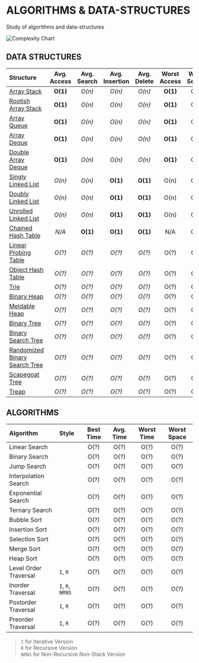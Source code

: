 # ALGORITHMS & DATA-STRUCTURES
Study of algorithms and data-structures

![Complexity Chart][0]

## DATA STRUCTURES

Structure | Avg. Access | Avg. Search | Avg. Insertion | Avg. Delete | Worst Access | Worst Search | Worst Insertion | Worst Delete | Worst Space
:--- | :---: | :---: | :---: | :---: | :---: | :---: | :---: | :---: | :---:
[Array Stack](data_structures/array/) | __O(1)__ | _O(n)_ | _O(n)_ | _O(n)_ | __O(1)__ | O(n) | O(n) | O(n) | _O(n)_
[Rootish Array Stack](data_structures/array/rootish_array_stack/) | __O(1)__ | _O(n)_ | _O(n)_ | _O(n)_ | __O(1)__ | O(n) | O(n) | O(n) | __O(n + sqrt(n))__
[Array Queue](data_structures/array/array_queue/) | __O(1)__ | _O(n)_ | _O(n)_ | _O(n)_ | __O(1)__ | O(n) | O(n) | O(n) | _O(n)_
[Array Deque](data_structures/array/array_deque/) | __O(1)__ | _O(n)_ | _O(n)_ | _O(n)_ | __O(1)__ | O(n) | O(n) | O(n) | _O(n)_
[Double Array Deque](data_structures/array/double_array_deque/) | __O(1)__ | _O(n)_ | _O(n)_ | _O(n)_ | __O(1)__ | O(n) | O(n) | O(n) | _O(n)_
[Singly Linked List](data_structures/linked_list/singly_linked_list/) | _O(n)_ | _O(n)_ | __O(1)__ | __O(1)__ | O(n) | O(n) | __O(1)__ | __O(1)__ | _O(n)_
[Doubly Linked List](data_structures/linked_list/doubly_linked_list/) | _O(n)_ | _O(n)_ | __O(1)__ | __O(1)__ | O(n) | O(n) | __O(1)__ | __O(1)__ | _O(n)_
[Unrolled Linked List](data_structures/linked_list/unrolled_linked_list/) | _O(n)_ | _O(n)_ | __O(1)__ | __O(1)__ | O(n) | O(n) | __O(1)__ | __O(1)__ | _O(n)_
[Chained Hash Table](data_structures/hash_table/chained_hash_table/) | _N/A_ | __O(1)__ | __O(1)__ | __O(1)__ | N/A | O(n) | O(n) | O(n) | _O(n)_
[Linear Probing Table](data_structures/hash_table/linear_probing_hash_table/) | _O(?)_ | _O(?)_ | _O(?)_ | _O(?)_ | O(?) | O(?) | O(?) | O(?) | O(?)
[Object Hash Table](data_structures/hash_table/object_hash_table/) | _O(?)_ | _O(?)_ | _O(?)_ | _O(?)_ | O(?) | O(?) | O(?) | O(?) | O(?)
[Trie](data_structures/trie/) | _O(?)_ | _O(?)_ | _O(?)_ | _O(?)_ | O(?) | O(?) | O(?) | O(?) | O(?)
[Binary Heap](data_structures/heap/binary_heap/) | _O(?)_ | _O(?)_ | _O(?)_ | _O(?)_ | O(?) | O(?) | O(?) | O(?) | O(?)
[Meldable Heap](data_structures/heap/meldable_heap/) | _O(?)_ | _O(?)_ | _O(?)_ | _O(?)_ | O(?) | O(?) | O(?) | O(?) | O(?)
[Binary Tree](data_structures/tree/binary_tree/) | _O(?)_ | _O(?)_ | _O(?)_ | _O(?)_ | O(?) | O(?) | O(?) | O(?) | O(?)
[Binary Search Tree](data_structures/tree/binary_search_tree/) | _O(?)_ | _O(?)_ | _O(?)_ | _O(?)_ | O(?) | O(?) | O(?) | O(?) | O(?)
[Randomized Binary Search Tree](data_structures/tree/randomized_binary_search_tree/) | _O(?)_ | _O(?)_ | _O(?)_ | _O(?)_ | O(?) | O(?) | O(?) | O(?) | O(?)
[Scapegoat Tree](data_structures/tree/scapegoat_tree/) | _O(?)_ | _O(?)_ | _O(?)_ | _O(?)_ | O(?) | O(?) | O(?) | O(?) | O(?)
[Treap](data_structures/tree/treap/) | _O(?)_ | _O(?)_ | _O(?)_ | _O(?)_ | O(?) | O(?) | O(?) | O(?) | O(?)

## ALGORITHMS

Algorithm | Style | Best Time | Avg. Time | Worst Time | Worst Space
:--- | :--- | :---: | :---: | :---: | :---:
Linear Search | | O(?) | O(?) | O(?) | O(?)
Binary Search | | O(?) | O(?) | O(?) | O(?)
Jump Search | | O(?) | O(?) | O(?) | O(?)
Interpolation Search | | O(?) | O(?) | O(?) | O(?)
Exponential Search | | O(?) | O(?) | O(?) | O(?)
Ternary Search | | O(?) | O(?) | O(?) | O(?)
Bubble Sort | | O(?) | O(?) | O(?) | O(?)
Insertion Sort | | O(?) | O(?) | O(?) | O(?)
Selection Sort | | O(?) | O(?) | O(?) | O(?)
Merge Sort | | O(?) | O(?) | O(?) | O(?)
Heap Sort | | O(?) | O(?) | O(?) | O(?)
Level Order Traversal | `I`, `R` | O(?) | O(?) | O(?) | O(?)
Inorder Traversal | `I`, `R`, `NRNS` | O(?) | O(?) | O(?) | O(?)
Postorder Traversal | `I`, `R` | O(?) | O(?) | O(?) | O(?)
Preorder Traversal | `I`, `R` | O(?) | O(?) | O(?) | O(?)

> `I` for Iterative Version <br>
> `R` for Recursive Version <br>
> `NRNS` for Non-Recursive Non-Stack Version <br>

[0]: http://i0.wp.com/www.jessicayung.com/wp-content/uploads/2016/08/screenshot-5.png?fit=846%2C591